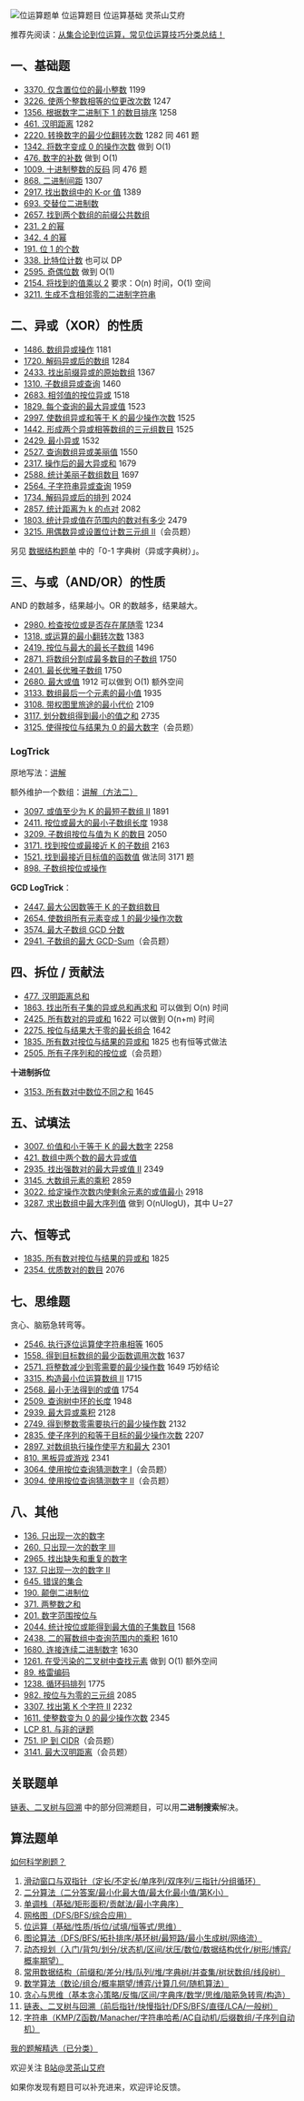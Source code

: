![位运算题单 位运算题目 位运算基础 灵茶山艾府](https://pic.leetcode.cn/1720229787-pgKZVb-and-005.png)

推荐先阅读：[从集合论到位运算，常见位运算技巧分类总结！](https://leetcode.cn/circle/discuss/CaOJ45/)

一、基础题
-----

*   [3370\. 仅含置位位的最小整数](https://leetcode.cn/problems/smallest-number-with-all-set-bits/) 1199
*   [3226\. 使两个整数相等的位更改次数](https://leetcode.cn/problems/number-of-bit-changes-to-make-two-integers-equal/) 1247
*   [1356\. 根据数字二进制下 1 的数目排序](https://leetcode.cn/problems/sort-integers-by-the-number-of-1-bits/) 1258
*   [461\. 汉明距离](https://leetcode.cn/problems/hamming-distance/) 1282
*   [2220\. 转换数字的最少位翻转次数](https://leetcode.cn/problems/minimum-bit-flips-to-convert-number/) 1282 同 461 题
*   [1342\. 将数字变成 0 的操作次数](https://leetcode.cn/problems/number-of-steps-to-reduce-a-number-to-zero/) 做到 O(1)
*   [476\. 数字的补数](https://leetcode.cn/problems/number-complement/) 做到 O(1)
*   [1009\. 十进制整数的反码](https://leetcode.cn/problems/complement-of-base-10-integer/) 同 476 题
*   [868\. 二进制间距](https://leetcode.cn/problems/binary-gap/) 1307
*   [2917\. 找出数组中的 K-or 值](https://leetcode.cn/problems/find-the-k-or-of-an-array/) 1389
*   [693\. 交替位二进制数](https://leetcode.cn/problems/binary-number-with-alternating-bits/)
*   [2657\. 找到两个数组的前缀公共数组](https://leetcode.cn/problems/find-the-prefix-common-array-of-two-arrays/)
*   [231\. 2 的幂](https://leetcode.cn/problems/power-of-two/)
*   [342\. 4 的幂](https://leetcode.cn/problems/power-of-four/)
*   [191\. 位 1 的个数](https://leetcode.cn/problems/number-of-1-bits/)
*   [338\. 比特位计数](https://leetcode.cn/problems/counting-bits/) 也可以 DP
*   [2595\. 奇偶位数](https://leetcode.cn/problems/number-of-even-and-odd-bits/) 做到 O(1)
*   [2154\. 将找到的值乘以 2](https://leetcode.cn/problems/keep-multiplying-found-values-by-two/) 要求：O(n) 时间，O(1) 空间
*   [3211\. 生成不含相邻零的二进制字符串](https://leetcode.cn/problems/generate-binary-strings-without-adjacent-zeros/)

二、异或（XOR）的性质
------------

*   [1486\. 数组异或操作](https://leetcode.cn/problems/xor-operation-in-an-array/) 1181
*   [1720\. 解码异或后的数组](https://leetcode.cn/problems/decode-xored-array/) 1284
*   [2433\. 找出前缀异或的原始数组](https://leetcode.cn/problems/find-the-original-array-of-prefix-xor/) 1367
*   [1310\. 子数组异或查询](https://leetcode.cn/problems/xor-queries-of-a-subarray/) 1460
*   [2683\. 相邻值的按位异或](https://leetcode.cn/problems/neighboring-bitwise-xor/) 1518
*   [1829\. 每个查询的最大异或值](https://leetcode.cn/problems/maximum-xor-for-each-query/) 1523
*   [2997\. 使数组异或和等于 K 的最少操作次数](https://leetcode.cn/problems/minimum-number-of-operations-to-make-array-xor-equal-to-k/) 1525
*   [1442\. 形成两个异或相等数组的三元组数目](https://leetcode.cn/problems/count-triplets-that-can-form-two-arrays-of-equal-xor/) 1525
*   [2429\. 最小异或](https://leetcode.cn/problems/minimize-xor/) 1532
*   [2527\. 查询数组异或美丽值](https://leetcode.cn/problems/find-xor-beauty-of-array/) 1550
*   [2317\. 操作后的最大异或和](https://leetcode.cn/problems/maximum-xor-after-operations/) 1679
*   [2588\. 统计美丽子数组数目](https://leetcode.cn/problems/count-the-number-of-beautiful-subarrays/) 1697
*   [2564\. 子字符串异或查询](https://leetcode.cn/problems/substring-xor-queries/) 1959
*   [1734\. 解码异或后的排列](https://leetcode.cn/problems/decode-xored-permutation/) 2024
*   [2857\. 统计距离为 k 的点对](https://leetcode.cn/problems/count-pairs-of-points-with-distance-k/) 2082
*   [1803\. 统计异或值在范围内的数对有多少](https://leetcode.cn/problems/count-pairs-with-xor-in-a-range/) 2479
*   [3215\. 用偶数异或设置位计数三元组 II](https://leetcode.cn/problems/count-triplets-with-even-xor-set-bits-ii/)（会员题）

另见 [数据结构题单](https://leetcode.cn/circle/discuss/mOr1u6/) 中的「0-1 字典树（异或字典树）」。

三、与或（AND/OR）的性质
---------------

AND 的数越多，结果越小。OR 的数越多，结果越大。

*   [2980\. 检查按位或是否存在尾随零](https://leetcode.cn/problems/check-if-bitwise-or-has-trailing-zeros/) 1234
*   [1318\. 或运算的最小翻转次数](https://leetcode.cn/problems/minimum-flips-to-make-a-or-b-equal-to-c/) 1383
*   [2419\. 按位与最大的最长子数组](https://leetcode.cn/problems/longest-subarray-with-maximum-bitwise-and/) 1496
*   [2871\. 将数组分割成最多数目的子数组](https://leetcode.cn/problems/split-array-into-maximum-number-of-subarrays/) 1750
*   [2401\. 最长优雅子数组](https://leetcode.cn/problems/longest-nice-subarray/) 1750
*   [2680\. 最大或值](https://leetcode.cn/problems/maximum-or/) 1912 可以做到 O(1) 额外空间
*   [3133\. 数组最后一个元素的最小值](https://leetcode.cn/problems/minimum-array-end/) 1935
*   [3108\. 带权图里旅途的最小代价](https://leetcode.cn/problems/minimum-cost-walk-in-weighted-graph/) 2109
*   [3117\. 划分数组得到最小的值之和](https://leetcode.cn/problems/minimum-sum-of-values-by-dividing-array/) 2735
*   [3125\. 使得按位与结果为 0 的最大数字](https://leetcode.cn/problems/maximum-number-that-makes-result-of-bitwise-and-zero/)（会员题）

### LogTrick

原地写法：[讲解](https://leetcode.cn/problems/find-subarray-with-bitwise-or-closest-to-k/solutions/2798206/li-yong-and-de-xing-zhi-pythonjavacgo-by-gg4d/)

额外维护一个数组：[讲解（方法二）](https://leetcode.cn/problems/smallest-subarrays-with-maximum-bitwise-or/solution/by-endlesscheng-zai1/)

*   [3097\. 或值至少为 K 的最短子数组 II](https://leetcode.cn/problems/shortest-subarray-with-or-at-least-k-ii/) 1891
*   [2411\. 按位或最大的最小子数组长度](https://leetcode.cn/problems/smallest-subarrays-with-maximum-bitwise-or/) 1938
*   [3209\. 子数组按位与值为 K 的数目](https://leetcode.cn/problems/number-of-subarrays-with-and-value-of-k/) 2050
*   [3171\. 找到按位或最接近 K 的子数组](https://leetcode.cn/problems/find-subarray-with-bitwise-or-closest-to-k/) 2163
*   [1521\. 找到最接近目标值的函数值](https://leetcode.cn/problems/find-a-value-of-a-mysterious-function-closest-to-target/) 做法同 3171 题
*   [898\. 子数组按位或操作](https://leetcode.cn/problems/bitwise-ors-of-subarrays/)

**GCD LogTrick**：

*   [2447\. 最大公因数等于 K 的子数组数目](https://leetcode.cn/problems/number-of-subarrays-with-gcd-equal-to-k/)
*   [2654\. 使数组所有元素变成 1 的最少操作次数](https://leetcode.cn/problems/minimum-number-of-operations-to-make-all-array-elements-equal-to-1/)
*   [3574\. 最大子数组 GCD 分数](https://leetcode.cn/problems/maximize-subarray-gcd-score/)
*   [2941\. 子数组的最大 GCD-Sum](https://leetcode.cn/problems/maximum-gcd-sum-of-a-subarray/)（会员题）

四、拆位 / 贡献法
----------

*   [477\. 汉明距离总和](https://leetcode.cn/problems/total-hamming-distance/)
*   [1863\. 找出所有子集的异或总和再求和](https://leetcode.cn/problems/sum-of-all-subset-xor-totals/) 可以做到 O(n) 时间
*   [2425\. 所有数对的异或和](https://leetcode.cn/problems/bitwise-xor-of-all-pairings/) 1622 可以做到 O(n+m) 时间
*   [2275\. 按位与结果大于零的最长组合](https://leetcode.cn/problems/largest-combination-with-bitwise-and-greater-than-zero/) 1642
*   [1835\. 所有数对按位与结果的异或和](https://leetcode.cn/problems/find-xor-sum-of-all-pairs-bitwise-and/) 1825 也有恒等式做法
*   [2505\. 所有子序列和的按位或](https://leetcode.cn/problems/bitwise-or-of-all-subsequence-sums/)（会员题）

**十进制拆位**

*   [3153\. 所有数对中数位不同之和](https://leetcode.cn/problems/sum-of-digit-differences-of-all-pairs/) 1645

五、试填法
-----

*   [3007\. 价值和小于等于 K 的最大数字](https://leetcode.cn/problems/maximum-number-that-sum-of-the-prices-is-less-than-or-equal-to-k/) 2258
*   [421\. 数组中两个数的最大异或值](https://leetcode.cn/problems/maximum-xor-of-two-numbers-in-an-array/)
*   [2935\. 找出强数对的最大异或值 II](https://leetcode.cn/problems/maximum-strong-pair-xor-ii/) 2349
*   [3145\. 大数组元素的乘积](https://leetcode.cn/problems/find-products-of-elements-of-big-array/) 2859
*   [3022\. 给定操作次数内使剩余元素的或值最小](https://leetcode.cn/problems/minimize-or-of-remaining-elements-using-operations/) 2918
*   [3287\. 求出数组中最大序列值](https://leetcode.cn/problems/find-the-maximum-sequence-value-of-array/) 做到 O(nUlogU)，其中 U\=27

六、恒等式
-----

*   [1835\. 所有数对按位与结果的异或和](https://leetcode.cn/problems/find-xor-sum-of-all-pairs-bitwise-and/) 1825
*   [2354\. 优质数对的数目](https://leetcode.cn/problems/number-of-excellent-pairs/) 2076

七、思维题
-----

贪心、脑筋急转弯等。

*   [2546\. 执行逐位运算使字符串相等](https://leetcode.cn/problems/apply-bitwise-operations-to-make-strings-equal/) 1605
*   [1558\. 得到目标数组的最少函数调用次数](https://leetcode.cn/problems/minimum-numbers-of-function-calls-to-make-target-array/) 1637
*   [2571\. 将整数减少到零需要的最少操作数](https://leetcode.cn/problems/minimum-operations-to-reduce-an-integer-to-0/) 1649 巧妙结论
*   [3315\. 构造最小位运算数组 II](https://leetcode.cn/problems/construct-the-minimum-bitwise-array-ii/) 1715
*   [2568\. 最小无法得到的或值](https://leetcode.cn/problems/minimum-impossible-or/) 1754
*   [2509\. 查询树中环的长度](https://leetcode.cn/problems/cycle-length-queries-in-a-tree/) 1948
*   [2939\. 最大异或乘积](https://leetcode.cn/problems/maximum-xor-product/) 2128
*   [2749\. 得到整数零需要执行的最少操作数](https://leetcode.cn/problems/minimum-operations-to-make-the-integer-zero/) 2132
*   [2835\. 使子序列的和等于目标的最少操作次数](https://leetcode.cn/problems/minimum-operations-to-form-subsequence-with-target-sum/) 2207
*   [2897\. 对数组执行操作使平方和最大](https://leetcode.cn/problems/apply-operations-on-array-to-maximize-sum-of-squares/) 2301
*   [810\. 黑板异或游戏](https://leetcode.cn/problems/chalkboard-xor-game/) 2341
*   [3064\. 使用按位查询猜测数字 I](https://leetcode.cn/problems/guess-the-number-using-bitwise-questions-i/)（会员题）
*   [3094\. 使用按位查询猜测数字 II](https://leetcode.cn/problems/guess-the-number-using-bitwise-questions-ii/)（会员题）

八、其他
----

*   [136\. 只出现一次的数字](https://leetcode.cn/problems/single-number/)
*   [260\. 只出现一次的数字 III](https://leetcode.cn/problems/single-number-iii/)
*   [2965\. 找出缺失和重复的数字](https://leetcode.cn/problems/find-missing-and-repeated-values/)
*   [137\. 只出现一次的数字 II](https://leetcode.cn/problems/single-number-ii/)
*   [645\. 错误的集合](https://leetcode.cn/problems/set-mismatch/)
*   [190\. 颠倒二进制位](https://leetcode.cn/problems/reverse-bits/)
*   [371\. 两整数之和](https://leetcode.cn/problems/sum-of-two-integers/)
*   [201\. 数字范围按位与](https://leetcode.cn/problems/bitwise-and-of-numbers-range/)
*   [2044\. 统计按位或能得到最大值的子集数目](https://leetcode.cn/problems/count-number-of-maximum-bitwise-or-subsets/) 1568
*   [2438\. 二的幂数组中查询范围内的乘积](https://leetcode.cn/problems/range-product-queries-of-powers/) 1610
*   [1680\. 连接连续二进制数字](https://leetcode.cn/problems/concatenation-of-consecutive-binary-numbers/) 1630
*   [1261\. 在受污染的二叉树中查找元素](https://leetcode.cn/problems/find-elements-in-a-contaminated-binary-tree/) 做到 O(1) 额外空间
*   [89\. 格雷编码](https://leetcode.cn/problems/gray-code/)
*   [1238\. 循环码排列](https://leetcode.cn/problems/circular-permutation-in-binary-representation/) 1775
*   [982\. 按位与为零的三元组](https://leetcode.cn/problems/triples-with-bitwise-and-equal-to-zero/) 2085
*   [3307\. 找出第 K 个字符 II](https://leetcode.cn/problems/find-the-k-th-character-in-string-game-ii/) 2232
*   [1611\. 使整数变为 0 的最少操作次数](https://leetcode.cn/problems/minimum-one-bit-operations-to-make-integers-zero/) 2345
*   [LCP 81. 与非的谜题](https://leetcode.cn/problems/ryfUiz/)
*   [751\. IP 到 CIDR](https://leetcode.cn/problems/ip-to-cidr/)（会员题）
*   [3141\. 最大汉明距离](https://leetcode.cn/problems/maximum-hamming-distances/)（会员题）

关联题单
----

[链表、二叉树与回溯](https://leetcode.cn/circle/discuss/K0n2gO/) 中的部分回溯题目，可以用**二进制搜索**解决。

算法题单
----

[如何科学刷题？](https://leetcode.cn/circle/discuss/RvFUtj/)

1.  [滑动窗口与双指针（定长/不定长/单序列/双序列/三指针/分组循环）](https://leetcode.cn/circle/discuss/0viNMK/)
2.  [二分算法（二分答案/最小化最大值/最大化最小值/第K小）](https://leetcode.cn/circle/discuss/SqopEo/)
3.  [单调栈（基础/矩形面积/贡献法/最小字典序）](https://leetcode.cn/circle/discuss/9oZFK9/)
4.  [网格图（DFS/BFS/综合应用）](https://leetcode.cn/circle/discuss/YiXPXW/)
5.  [位运算（基础/性质/拆位/试填/恒等式/思维）](https://leetcode.cn/circle/discuss/dHn9Vk/)
6.  [图论算法（DFS/BFS/拓扑排序/基环树/最短路/最小生成树/网络流）](https://leetcode.cn/circle/discuss/01LUak/)
7.  [动态规划（入门/背包/划分/状态机/区间/状压/数位/数据结构优化/树形/博弈/概率期望）](https://leetcode.cn/circle/discuss/tXLS3i/)
8.  [常用数据结构（前缀和/差分/栈/队列/堆/字典树/并查集/树状数组/线段树）](https://leetcode.cn/circle/discuss/mOr1u6/)
9.  [数学算法（数论/组合/概率期望/博弈/计算几何/随机算法）](https://leetcode.cn/circle/discuss/IYT3ss/)
10.  [贪心与思维（基本贪心策略/反悔/区间/字典序/数学/思维/脑筋急转弯/构造）](https://leetcode.cn/circle/discuss/g6KTKL/)
11.  [链表、二叉树与回溯（前后指针/快慢指针/DFS/BFS/直径/LCA/一般树）](https://leetcode.cn/circle/discuss/K0n2gO/)
12.  [字符串（KMP/Z函数/Manacher/字符串哈希/AC自动机/后缀数组/子序列自动机）](https://leetcode.cn/circle/discuss/SJFwQI/)

[我的题解精选（已分类）](/link/?target=https%3A%2F%2Fgithub.com%2FEndlessCheng%2Fcodeforces-go%2Fblob%2Fmaster%2Fleetcode%2FSOLUTIONS.md)

欢迎关注 [B站@灵茶山艾府](/link/?target=https%3A%2F%2Fspace.bilibili.com%2F206214)

如果你发现有题目可以补充进来，欢迎评论反馈。